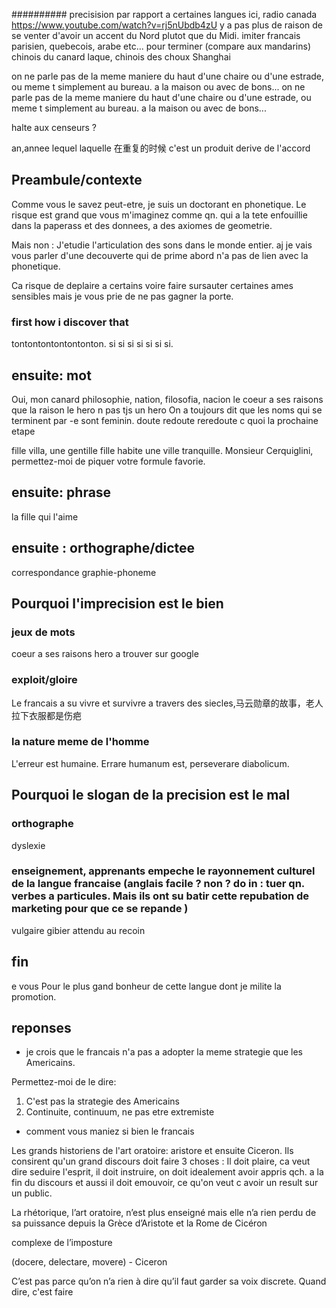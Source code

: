 ########## precisision par rapport a certaines langues
ici, radio canada
https://www.youtube.com/watch?v=rj5nUbdb4zU
y a pas plus de raison de se venter d'avoir un accent du Nord plutot que du Midi.
imiter francais parisien, quebecois, arabe etc... pour terminer (compare aux mandarins)
chinois du canard laque, chinois des choux Shanghai

on ne parle pas de la meme maniere du haut d'une chaire ou d'une estrade, ou meme t simplement au bureau. a la maison ou avec de bons...
on ne parle pas de la meme maniere du haut d'une chaire ou d'une estrade, ou meme t simplement au bureau. a la maison ou avec de bons...

halte aux censeurs ?

an,annee
lequel laquelle 在重复的时候
c'est un produit derive de l'accord

## Preambule/contexte

Comme vous le savez peut-etre, je suis un doctorant en phonetique. Le risque est grand que vous m'imaginez comme qn. qui a la tete enfouillie dans la paperass et des donnees, a des axiomes de geometrie.

Mais non :
J'etudie l'articulation des sons dans le monde entier. aj je vais vous parler d'une decouverte qui de prime abord n'a pas de lien avec la phonetique.

Ca risque de deplaire a certains voire faire sursauter certaines ames sensibles mais je vous prie de ne pas gagner la porte.

### first how i discover that

tontontontontontonton.
si si si si si si si.

## ensuite: mot

Oui, mon canard
philosophie, nation, filosofia, nacion
le coeur a ses raisons que la raison
le hero n pas tjs un hero
On a toujours dit que les noms qui se terminent par -e sont feminin.
doute redoute reredoute c quoi la prochaine etape

fille villa, une gentille fille habite une ville tranquille. Monsieur Cerquiglini, permettez-moi de piquer votre formule favorie.

## ensuite: phrase

la fille qui l'aime

## ensuite : orthographe/dictee

correspondance graphie-phoneme

## Pourquoi l'imprecision est le bien

### jeux de mots

coeur a ses raisons
hero
a trouver sur google

### exploit/gloire

Le francais a su vivre et survivre a travers des siecles,马云勋章的故事，老人拉下衣服都是伤疤

### la nature meme de l'homme

L'erreur est humaine. Errare humanum est, perseverare diabolicum.

## Pourquoi le slogan de la precision est le mal

### orthographe

dyslexie

### enseignement, apprenants empeche le rayonnement culturel de la langue francaise (anglais facile ? non ? do in : tuer qn. verbes a particules. Mais ils ont su batir cette repubation de marketing pour que ce se repande )

vulgaire gibier attendu au recoin

## fin

e vous Pour le plus gand bonheur de cette langue dont je milite la promotion.

## reponses

- je crois que le francais n'a pas a adopter la meme strategie que les Americains.

Permettez-moi de le dire:

1. C'est pas la strategie des Americains
2. Continuite, continuum, ne pas etre extremiste

- comment vous maniez si bien le francais

Les grands historiens de l'art oratoire: aristore et ensuite Ciceron. Ils consirent qu'un grand discours doit faire 3 choses : Il doit plaire, ca veut dire seduire l'esprit, il doit instruire, on doit idealement avoir appris qch. a la fin du discours et aussi il doit emouvoir, ce qu'on veut c avoir un result sur un public.

La rhétorique, l’art oratoire, n’est plus enseigné mais elle n’a rien perdu de sa puissance depuis la Grèce d’Aristote et la Rome de Cicéron

complexe de l’imposture

(docere, delectare, movere) - Ciceron

C’est pas parce qu’on n’a rien à dire qu’il faut garder sa voix discrete. Quand dire, c'est faire
